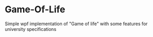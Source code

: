 # Game-Of-Life
Simple wpf implementation of "Game of life" with some features for university specifications
